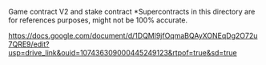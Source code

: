 Game contract V2 and stake contract
*Supercontracts in this directory are for references purposes, might not be 100% accurate.

https://docs.google.com/document/d/1DQMl9jfOqmaBQAyXONEqDg2O72u7QRE9/edit?usp=drive_link&ouid=107436309000445249123&rtpof=true&sd=true
